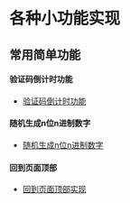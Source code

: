 <!--
 * @Description: js各种小功能实现
 * @Date: 2019-08-10 01:46:28
 * @LastEditors: phoebus
 * @LastEditTime: 2019-08-28 11:44:08
 -->
# 各种小功能实现

## 常用简单功能

#### 验证码倒计时功能

* [验证码倒计时功能](知识笔记/大前端/基础/JavaScript/小功能/验证码倒计时功能.md)

#### 随机生成n位n进制数字

* [随机生成n位n进制数字](知识笔记/大前端/基础/JavaScript/小功能/随机生成n位n进制数字.md)

#### 回到页面顶部

* [回到页面顶部实现](知识笔记/大前端/基础/JavaScript/小功能/回到页面顶部/回到页面顶部实现.md)
